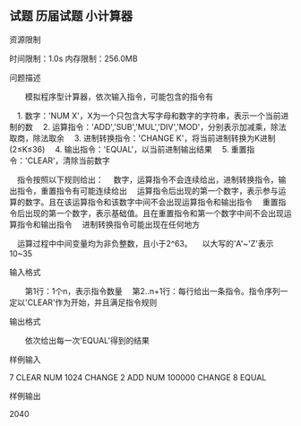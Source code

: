 ## 试题 历届试题 小计算器

 			

   		

资源限制

时间限制：1.0s  内存限制：256.0MB

问题描述

　　模拟程序型计算器，依次输入指令，可能包含的指令有


 　1. 数字：'NUM X'，X为一个只包含大写字母和数字的字符串，表示一个当前进制的数
 　2. 运算指令：'ADD','SUB','MUL','DIV','MOD'，分别表示加减乘，除法取商，除法取余
 　3. 进制转换指令：'CHANGE K'，将当前进制转换为K进制(2≤K≤36)
 　4. 输出指令：'EQUAL'，以当前进制输出结果
 　5. 重置指令：'CLEAR'，清除当前数字


 　指令按照以下规则给出：
 　数字，运算指令不会连续给出，进制转换指令，输出指令，重置指令有可能连续给出
 　运算指令后出现的第一个数字，表示参与运算的数字。且在该运算指令和该数字中间不会出现运算指令和输出指令
 　重置指令后出现的第一个数字，表示基础值。且在重置指令和第一个数字中间不会出现运算指令和输出指令
 　进制转换指令可能出现在任何地方


 　运算过程中中间变量均为非负整数，且小于2^63。
 　以大写的'A'~'Z'表示10~35

输入格式

　　第1行：1个n，表示指令数量
 　第2..n+1行：每行给出一条指令。指令序列一定以'CLEAR'作为开始，并且满足指令规则

输出格式

　　依次给出每一次'EQUAL'得到的结果

样例输入

7
 CLEAR
 NUM 1024
 CHANGE 2
 ADD
 NUM 100000
 CHANGE 8
 EQUAL

样例输出

2040

